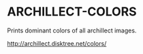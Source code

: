 
# ARCHILLECT-COLORS

Prints dominant colors of all archillect images.

http://archillect.disktree.net/colors/
